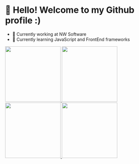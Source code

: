 # 👋 Hello! Welcome to my Github profile :)

- 🔭 Currently working at NW Software
- 🌱 Currently learning JavaScript and FrontEnd frameworks

<markdown-accessiblity-table data-catalyst>
  <div>
    <a href="https://github.com/DanielSouza2005">
    <img loading="lazy" height="180em" src="https://github-readme-stats.vercel.app/api/top-langs/?username=DanielSouza2005&layout=compact&langs_count=7&theme=dracula"/>
    <img loading="lazy" height="180em" src="http://github-profile-summary-cards.vercel.app/api/cards/profile-details?username=DanielSouza2005&theme=dracula"/>    
    <img loading="lazy" height="180em" src="http://github-profile-summary-cards.vercel.app/api/cards/productive-time?username=DanielSouza2005&theme=dracula&utcOffset=-3"/>    
    <img loading="lazy" height="180em" src="http://github-profile-summary-cards.vercel.app/api/cards/repos-per-language?username=DanielSouza200&theme=dracula&exclude=javascript,php"/>    
    
      
  </div>
</markdown-accessiblity-table>
